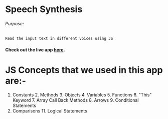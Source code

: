 # Speech Synthesis

###### Purpose:
    Read the input text in different voices using JS

#### Check out the live app [here](https://ramya-brs.github.io/Speech-Synthesis/).
# JS Concepts that we used in this app are:- 
1. Constants                                                                                                                                                                                                           2. Methods                                                                                                                                                                                                            3. Objects                                                                                                                                                                                                            4. Variables                                                                                                                                                                                                            5. Functions                                                                                                                                                                                                            6. "This" Keyword                                                                                                                                                                                                       7. Array Call Back Methods                                                                                                                                                                                            8. Arrows                                                                                                                                                                                                               9. Conditional Statements                                                                                                                                                                                            
10. Comparisons                                                                                                                                                                                                      11. Logical Statements                                                                   

